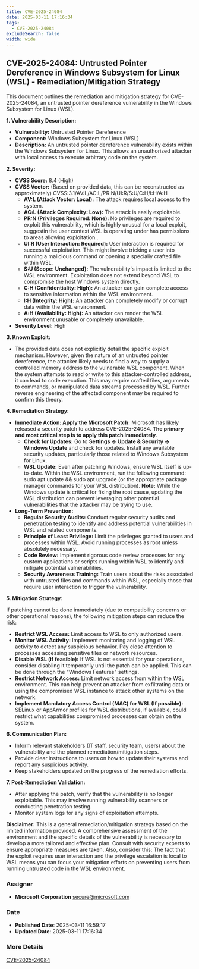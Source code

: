 ```yaml
---
title: CVE-2025-24084
date: 2025-03-11 17:16:34
tags:
  - CVE-2025-24084
excludeSearch: false
width: wide
---
```


## CVE-2025-24084: Untrusted Pointer Dereference in Windows Subsystem for Linux (WSL) - Remediation/Mitigation Strategy

This document outlines the remediation and mitigation strategy for CVE-2025-24084, an untrusted pointer dereference vulnerability in the Windows Subsystem for Linux (WSL).

**1. Vulnerability Description:**

*   **Vulnerability:** Untrusted Pointer Dereference
*   **Component:** Windows Subsystem for Linux (WSL)
*   **Description:**  An untrusted pointer dereference vulnerability exists within the Windows Subsystem for Linux. This allows an unauthorized attacker with local access to execute arbitrary code on the system.

**2. Severity:**

*   **CVSS Score:** 8.4 (High)
*   **CVSS Vector:** (Based on provided data, this can be reconstructed as approximately) CVSS:3.1/AV:L/AC:L/PR:N/UI:R/S:U/C:H/I:H/A:H
    *   **AV:L (Attack Vector: Local):**  The attack requires local access to the system.
    *   **AC:L (Attack Complexity: Low):** The attack is easily exploitable.
    *   **PR:N (Privileges Required: None):** No privileges are required to exploit this vulnerability, which is highly unusual for a local exploit, suggestin the user context WSL is operating under has permissions to areas allowing exploitation..
    *   **UI:R (User Interaction: Required):** User interaction is required for successful exploitation. This might involve tricking a user into running a malicious command or opening a specially crafted file within WSL.
    *   **S:U (Scope: Unchanged):** The vulnerability's impact is limited to the WSL environment.  Exploitation does not extend beyond WSL to compromise the host Windows system directly.
    *   **C:H (Confidentiality: High):** An attacker can gain complete access to sensitive information within the WSL environment.
    *   **I:H (Integrity: High):** An attacker can completely modify or corrupt data within the WSL environment.
    *   **A:H (Availability: High):** An attacker can render the WSL environment unusable or completely unavailable.
*   **Severity Level:** High

**3. Known Exploit:**

*   The provided data does not explicitly detail the specific exploit mechanism. However, given the nature of an untrusted pointer dereference, the attacker likely needs to find a way to supply a controlled memory address to the vulnerable WSL component. When the system attempts to read or write to this attacker-controlled address, it can lead to code execution. This may require crafted files, arguments to commands, or manipulated data streams processed by WSL. Further reverse engineering of the affected component may be required to confirm this theory.

**4. Remediation Strategy:**

*   **Immediate Action: Apply the Microsoft Patch:** Microsoft has likely released a security patch to address CVE-2025-24084.  **The primary and most critical step is to apply this patch immediately**.
    *   **Check for Updates:** Go to **Settings -> Update & Security -> Windows Update** and check for updates.  Install any available security updates, particularly those related to Windows Subsystem for Linux.
    *   **WSL Update:**  Even after patching Windows, ensure WSL itself is up-to-date. Within the WSL environment, run the following command:
                sudo apt update && sudo apt upgrade
                (or the appropriate package manager commands for your WSL distribution).
        **Note:** While the Windows update is critical for fixing the root cause, updating the WSL distribution can prevent leveraging other potential vulnerabilities that the attacker may be trying to use.
*   **Long-Term Prevention:**
    *   **Regular Security Audits:** Conduct regular security audits and penetration testing to identify and address potential vulnerabilities in WSL and related components.
    *   **Principle of Least Privilege:** Limit the privileges granted to users and processes within WSL.  Avoid running processes as root unless absolutely necessary.
    *   **Code Review:** Implement rigorous code review processes for any custom applications or scripts running within WSL to identify and mitigate potential vulnerabilities.
    *   **Security Awareness Training:** Train users about the risks associated with untrusted files and commands within WSL, especially those that require user interaction to trigger the vulnerability.

**5. Mitigation Strategy:**

If patching cannot be done immediately (due to compatibility concerns or other operational reasons), the following mitigation steps can reduce the risk:

*   **Restrict WSL Access:** Limit access to WSL to only authorized users.
*   **Monitor WSL Activity:**  Implement monitoring and logging of WSL activity to detect any suspicious behavior.  Pay close attention to processes accessing sensitive files or network resources.
*   **Disable WSL (if feasible):** If WSL is not essential for your operations, consider disabling it temporarily until the patch can be applied.  This can be done through the "Windows Features" settings.
*   **Restrict Network Access:** Limit network access from within the WSL environment. This can help prevent an attacker from exfiltrating data or using the compromised WSL instance to attack other systems on the network.
*   **Implement Mandatory Access Control (MAC) for WSL (If possible):** SELinux or AppArmor profiles for WSL distributions, if available, could restrict what capabilities compromised processes can obtain on the system.

**6. Communication Plan:**

*   Inform relevant stakeholders (IT staff, security team, users) about the vulnerability and the planned remediation/mitigation steps.
*   Provide clear instructions to users on how to update their systems and report any suspicious activity.
*   Keep stakeholders updated on the progress of the remediation efforts.

**7. Post-Remediation Validation:**

*   After applying the patch, verify that the vulnerability is no longer exploitable. This may involve running vulnerability scanners or conducting penetration testing.
*   Monitor system logs for any signs of exploitation attempts.

**Disclaimer:** This is a general remediation/mitigation strategy based on the limited information provided. A comprehensive assessment of the environment and the specific details of the vulnerability is necessary to develop a more tailored and effective plan.  Consult with security experts to ensure appropriate measures are taken. Also, consider this: The fact that the exploit requires user interaction and the privilege escalation is local to WSL means you can focus your mitigation efforts on preventing users from running untrusted code in the WSL environment.

### Assigner
- **Microsoft Corporation** <secure@microsoft.com>

### Date
- **Published Date**: 2025-03-11 16:59:17
- **Updated Date**: 2025-03-11 17:16:34

### More Details
[CVE-2025-24084](https://www.cvedetails.com/cve/CVE-2025-24084)